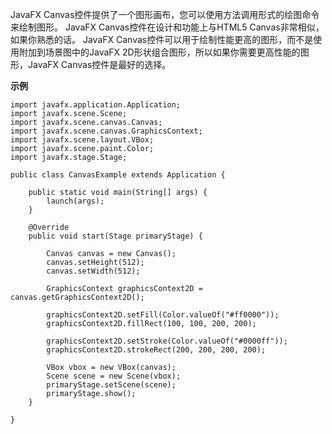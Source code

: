 JavaFX Canvas控件提供了一个图形画布，您可以使用方法调用形式的绘图命令来绘制图形。 JavaFX Canvas控件在设计和功能上与HTML5 Canvas非常相似，如果你熟悉的话。 JavaFX Canvas控件可以用于绘制性能更高的图形，而不是使用附加到场景图中的JavaFX 2D形状组合图形，所以如果你需要更高性能的图形，JavaFX Canvas控件是最好的选择。  

**示例**

```
import javafx.application.Application;
import javafx.scene.Scene;
import javafx.scene.canvas.Canvas;
import javafx.scene.canvas.GraphicsContext;
import javafx.scene.layout.VBox;
import javafx.scene.paint.Color;
import javafx.stage.Stage;
    
public class CanvasExample extends Application {

    public static void main(String[] args) {
        launch(args);
    }

    @Override
    public void start(Stage primaryStage) {

        Canvas canvas = new Canvas();
        canvas.setHeight(512);
        canvas.setWidth(512);

        GraphicsContext graphicsContext2D = canvas.getGraphicsContext2D();

        graphicsContext2D.setFill(Color.valueOf("#ff0000"));
        graphicsContext2D.fillRect(100, 100, 200, 200);

        graphicsContext2D.setStroke(Color.valueOf("#0000ff"));
        graphicsContext2D.strokeRect(200, 200, 200, 200);

        VBox vbox = new VBox(canvas);
        Scene scene = new Scene(vbox);
        primaryStage.setScene(scene);
        primaryStage.show();
    }

}
```